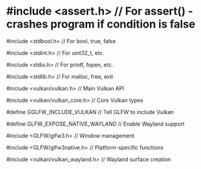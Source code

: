 # #include <assert.h>      // For assert() - crashes program if condition is false

#include <stdbool.h>     // For bool, true, false

#include <stdint.h>      // For uint32_t, etc.

#include <stdio.h>       // For printf, fopen, etc.

#include <stdlib.h>      // For malloc, free, exit

#include <vulkan/vulkan.h>         // Main Vulkan API

#include <vulkan/vulkan_core.h>    // Core Vulkan types

#define GGLFW_INCLUDE_VULKAN       // Tell GLFW to include Vulkan

#define GLFW_EXPOSE_NATIVE_WAYLAND // Enable Wayland support

#include <GLFW/glfw3.h>            // Window management

#include <GLFW/glfw3native.h>      // Platform-specific functions

#include <vulkan/vulkan_wayland.h> // Wayland surface creation
